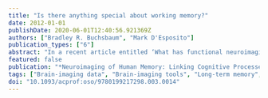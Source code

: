 ```yaml
---
title: "Is there anything special about working memory?"
date: 2012-01-01
publishDate: 2020-06-01T12:40:56.921369Z
authors: ["Bradley R. Buchsbaum", "Mark D'Esposito"]
publication_types: ["6"]
abstract: "In a recent article entitled ‘What has functional neuroimaging told us about the mind (so far)?' Coltheart ( 2006 ) concludes that the answer to this question is: ‘nothing'. The essen- tial reason for this gloomy assessment about the value of functional neuroimaging for cognitive psychology boils down to this essential argument, namely, that since psycho- logical theories do not make predictions about the brain, it follows that such theories are necessarily consistent with all possible brain imaging results. Of course, while this state- ment is true, it is also tautological – i.e. it is true by definition. Coltheart's conclusion rests on the premise that psychological theories do not and cannot make predictions about the brain. A hypothetical philosopher of metaphysics might ask the question: ‘What has physics told us about metaphysics?' to which he might answer that because metaphysics is the science of the non-physical, physics by definition has nothing to say about meta- physics. Unlike metaphysics and physics, however, most would agree that the study of the mind and the study of the brain are fundamentally related if not, indeed, one and the same endeavour. There is therefore absolutely no reason why psychological theories should not refer to and make explicit predictions about brain function, nor is there any reason to think such theories would, upon making contact with neuroscience, somehow cease to be ‘psychological'. Indeed, the four chapters in this section all stand out as exam- ples, contra to Coltheart claims, that psychological theories can and do make predictions about the brain, and that, in the words of Postle (Chapter 8 , p. 2), ‘the distinction between strictly cognitive vs. strictly neural science is often no longer appropriate."
featured: false
publication: "*Neuroimaging of Human Memory: Linking Cognitive Processes to Neural Systems*"
tags: ["Brain-imaging data", "Brain-imaging tools", "Long-term memory", "Memory", "Working memory"]
doi: "10.1093/acprof:oso/9780199217298.003.0014"
---
```



